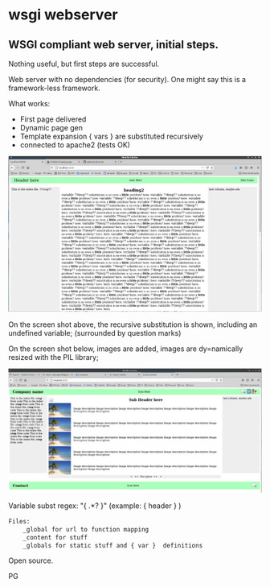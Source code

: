 # wsgi webserver

## WSGI compliant web server, initial steps.

 Nothing useful, but first steps are successful.

 Web server with no dependencies (for security). One might say this is a framework-less framework.

 What works:

   * First page delivered
   * Dynamic page gen
   * Template expansion { vars } are substituted recursively
   * connected to apache2 (tests OK)

 ![screen shot for template](initial.png)

 On the screen shot above, the recursive substitution is shown, including
 an undefined variable; (surrounded by question marks)

 On the screen shot below, images are added, images are dy=namically resized with the PIL
 library;

  ![screen shot of image processing](next_step.png)

  Variable subst regex: "{ .*? }"  (example: { header } )

    Files:
        _global for url to function mapping
        _content for stuff
        _globals for static stuff and { var }  definitions

 Open source.

 PG